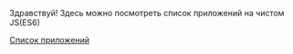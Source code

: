 Здравствуй! Здесь можно посмотреть список приложений на чистом JS(ES6)

<a href="https://starkone.github.io/Modern-JavaScript/">Список приложений</a> 